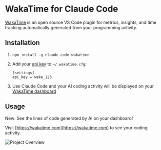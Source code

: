 # WakaTime for Claude Code

[WakaTime](https://wakatime.com/) is an open source VS Code plugin for metrics, insights, and time tracking automatically generated from your programming activity.

## Installation

1. `npm install -g claude-code-wakatime`

2. Add your [api key](https://wakatime.com/settings/api-key) to `~/.wakatime.cfg`:

    ```
    [settings]
    api_key = waka_123
    ```

4. Use Claude Code and your AI coding activity will be displayed on your [WakaTime dashboard](https://wakatime.com)

## Usage

New: See the lines of code generated by AI on your dashboard!

Visit [https://wakatime.com](https://wakatime.com) to see your coding activity.

![Project Overview](https://wakatime.com/static/img/ScreenShots/Screen-Shot-2016-03-21.png)
